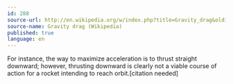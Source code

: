```yaml
---
id: 288
source-url: http://en.wikipedia.org/w/index.php?title=Gravity_drag&oldid=596511458
source-name: Gravity drag (Wikipedia)
published: true
language: en
---
```

For instance, the way to maximize acceleration is to thrust straight downward; however, thrusting downward is clearly not a viable course of action for a rocket intending to reach orbit.[citation needed]
